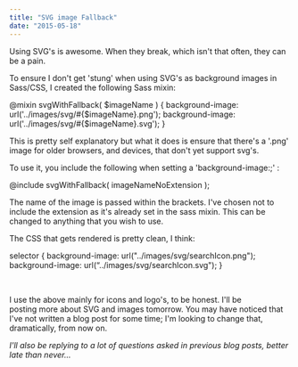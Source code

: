 ```yaml
---
title: "SVG image Fallback"
date: "2015-05-18"
---
```


Using SVG's is awesome. When they break, which isn't that often, they can be a pain.

To ensure I don't get 'stung' when using SVG's as background images in Sass/CSS, I created the following Sass mixin:

@mixin svgWithFallback( $imageName ) {
    background-image: url('../images/svg/#{$imageName}.png');
    background-image: url('../images/svg/#{$imageName}.svg');
}

This is pretty self explanatory but what it does is ensure that there's a '.png' image for older browsers, and devices, that don't yet support svg's.

To use it, you include the following when setting a 'background-image:;' :

@include svgWithFallback( imageNameNoExtension );

The name of the image is passed within the brackets. I've chosen not to include the extension as it's already set in the sass mixin. This can be changed to anything that you wish to use.

The CSS that gets rendered is pretty clean, I think:

selector {
    background-image: url("../images/svg/searchIcon.png");
    background-image: url(“../images/svg/searchIcon.svg");
}

 

I use the above mainly for icons and logo's, to be honest. I'll be posting more about SVG and images tomorrow. You may have noticed that I've not written a blog post for some time; I'm looking to change that, dramatically, from now on.

_I'll also be replying to a lot of questions asked in previous blog posts, better late than never..._
